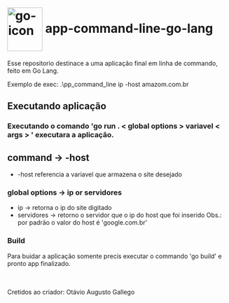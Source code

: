 # <img align="center" alt="go-icon" height="100" width="80" src="https://cdn.jsdelivr.net/gh/devicons/devicon/icons/go/go-original-wordmark.svg"> app-command-line-go-lang 
 
Esse repositorio destinace a uma aplicação final em linha de commando, feito em Go Lang.

Exemplo de exec: .\pp_command_line ip -host amazom.com.br

## Executando aplicação
### Executando o comando 'go run . < global options > variavel < args > ' executara a aplicação.

## command -> -host
* -host referencia a variavel que armazena o site desejado

### global options -> ip or servidores
* ip -> retorna o ip do site digitado
* servidores -> retorno o servidor que o ip do host que foi inserido
    Obs.: por padrão o valor do host é 'google.com.br'

### Build
Para buidar a aplicação somente precis executar o commando 'go build' e pronto app finalizado.

<br>
<br>
Cretidos ao criador: Otávio Augusto Gallego
